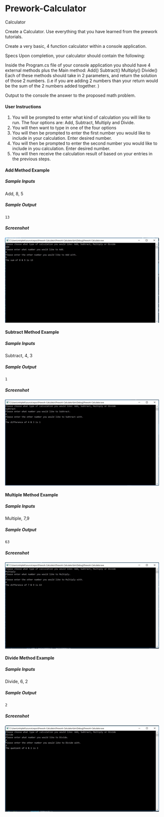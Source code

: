 # Prework-Calculator
Calculator

Create a Calculator. Use everything that you have learned from the prework tutorials.

Create a very basic, 4 function calculator within a console application.

Specs
Upon completion, your calculator should contain the following:

Inside the Program.cs file of your console application you should have 4 external methods plus the Main method:
Add()
Subtract()
Multiply()
Divide()
Each of these methods should take in 2 parameters, and return the solution of those 2 numbers. (i.e if you are adding 2 numbers than your return would be the sum of the 2 numbers added together. )

Output to the console the answer to the proposed math problem.

#### User Instructions
1. You will be prompted to enter what kind of calculation you will like to run. The four options are: Add, Subtract, Multiply and Divide.
2. You will then want to type in one of the four options
3. You will then be prompted to enter the first number you would like to include in your calculation. Enter desired number.
4. You will then be prompted to enter the second number you would like to include in you calculation. Enter desired number.
5. You will then receive the calculation result of based on your entries in the previous steps.

#### Add Method Example
##### Sample Inputs
   Add, 8, 5
##### Sample Output
	13
##### Screenshot 
![Successful execution of Add Method](\Assets\AddMethod.JPG)

#### Subtract Method Example
##### Sample Inputs
   Subtract, 4, 3
##### Sample Output
	1
##### Screenshot
![Successful execution of Subtract Method](\Assets\SubtractMethod.JPG)

#### Multiple Method Example
##### Sample Inputs
   Multiple, 7,9
##### Sample Output
	63
##### Screenshot
![Successful execution of Multiply Method](\Assets\MultiplyMethod.JPG)

#### Divide Method Example
##### Sample Inputs
   Divide, 6, 2
##### Sample Output
	2
##### Screenshot
![Successful execution of Divide Method](\Assets\DivideMethod.JPG)



